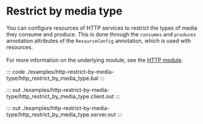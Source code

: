 # Restrict by media type

You can configure resources of HTTP services to restrict the types of media they consume and produce.
This is done through the `consumes` and `produces` annotation attributes of the `ResourceConfig` annotation,
which is used with resources.<br/><br/>
For more information on the underlying module,
see the [HTTP module](https://docs.central.ballerina.io/ballerina/http/latest/).


::: code ./examples/http-restrict-by-media-type/http_restrict_by_media_type.bal :::

::: out ./examples/http-restrict-by-media-type/http_restrict_by_media_type.client.out :::

::: out ./examples/http-restrict-by-media-type/http_restrict_by_media_type.server.out :::